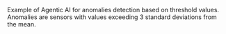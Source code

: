 Example of Agentic AI for anomalies detection based on threshold values.
Anomalies are sensors with values exceeding 3 standard deviations from the mean.
